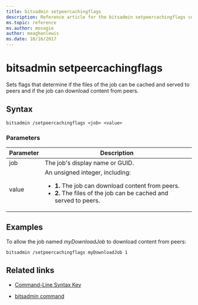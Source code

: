 ```yaml
---
title: bitsadmin setpeercachingflags
description: Reference article for the bitsadmin setpeercachingflags command, which sets flags that determine if the files of the job can be cached and served to peers and if the job can download content from peers.
ms.topic: reference
ms.author: mosagie
author: meaghanlewis
ms.date: 10/16/2017
---
```


# bitsadmin setpeercachingflags

Sets flags that determine if the files of the job can be cached and served to peers and if the job can download content from peers.

## Syntax

```
bitsadmin /setpeercachingflags <job> <value>
```

### Parameters

| Parameter | Description |
| --------- | ----------- |
| job | The job's display name or GUID. |
| value | An unsigned integer, including:<ul><li>**1.** The job can download content from peers.</li><li>**2.** The files of the job can be cached and served to peers.</li></ul> |

## Examples

To allow the job named *myDownloadJob* to download content from peers:

```
bitsadmin /setpeercachingflags myDownloadJob 1
```

## Related links

- [Command-Line Syntax Key](command-line-syntax-key.md)

- [bitsadmin command](bitsadmin.md)
